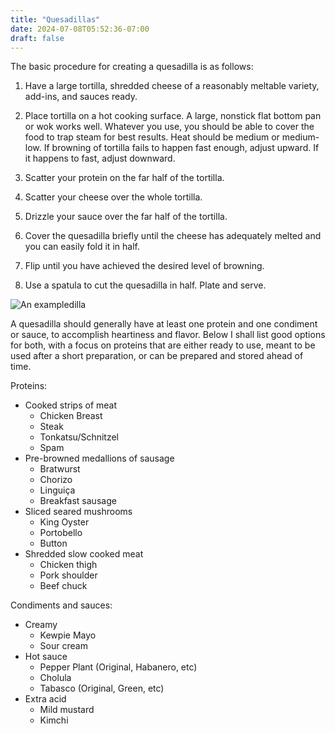 ```yaml
---
title: "Quesadillas"
date: 2024-07-08T05:52:36-07:00
draft: false
---
```


The basic procedure for creating a quesadilla is as follows:

1. Have a large tortilla, shredded cheese of a reasonably meltable variety, add-ins, and sauces ready.

2. Place tortilla on a hot cooking surface. A large, nonstick flat bottom pan or wok works well. Whatever you use, you should be able to cover the food to trap steam for best results. Heat should be medium or medium-low. If browning of tortilla fails to happen fast enough, adjust upward. If it happens to fast, adjust downward.

3. Scatter your protein on the far half of the tortilla.

4. Scatter your cheese over the whole tortilla.

5. Drizzle your sauce over the far half of the tortilla.

6. Cover the quesadilla briefly until the cheese has adequately melted and you can easily fold it in half.

7. Flip until you have achieved the desired level of browning.

8. Use a spatula to cut the quesadilla in half. Plate and serve.

![An exampledilla](/img/kui/quesadilla.jpg)

A quesadilla should generally have at least one protein and one condiment or sauce, to accomplish heartiness and flavor. Below I shall list good options for both, with a focus on proteins that are either ready to use, meant to be used after a short preparation, or can be prepared and stored ahead of time.

Proteins:

- Cooked strips of meat
  - Chicken Breast
  - Steak
  - Tonkatsu/Schnitzel
  - Spam
- Pre-browned medallions of sausage
  - Bratwurst
  - Chorizo
  - Linguiça 
  - Breakfast sausage
- Sliced seared mushrooms
  - King Oyster
  - Portobello
  - Button
- Shredded slow cooked meat
  - Chicken thigh
  - Pork shoulder
  - Beef chuck

Condiments and sauces:

- Creamy
  - Kewpie Mayo
  - Sour cream
- Hot sauce
  - Pepper Plant (Original, Habanero, etc)
  - Cholula
  - Tabasco (Original, Green, etc)
- Extra acid
  - Mild mustard
  - Kimchi